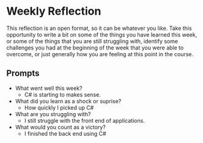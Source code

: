 # Weekly Reflection
This reflection is an open format, so it can be whatever you like. Take this opportunity to write a bit on some of the things you have learned this week, or some of the things that you are still struggling with, identify some challenges you had at the beginning of the week that you were able to overcome, or just generally how you are feeling at this point in the course.

## Prompts
- What went well this week?
    - C# is starting to makes sense. 
- What did you learn as a shock or suprise?
    - How quickly I picked up C#
- What are you struggling with?
    - I still struggle with the front end of applications. 
- What would you count as a victory?
    - I finished the back end using C#